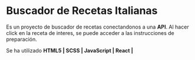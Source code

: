 # Buscador de Recetas Italianas 
Es un proyecto de buscador de recetas conectandonos a una **API**. 
Al hacer click en la receta de interes, se puede acceder a las instrucciones de preparación.

Se ha utilizado **HTML5 | SCSS | JavaScript | React |**